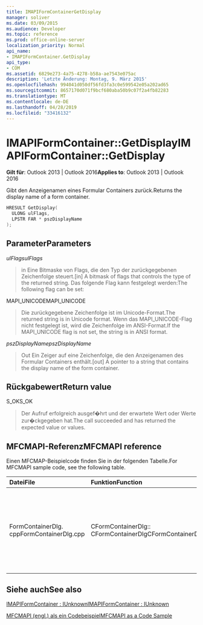 ```yaml
---
title: IMAPIFormContainerGetDisplay
manager: soliver
ms.date: 03/09/2015
ms.audience: Developer
ms.topic: reference
ms.prod: office-online-server
localization_priority: Normal
api_name:
- IMAPIFormContainer.GetDisplay
api_type:
- COM
ms.assetid: 6829e273-4a75-4278-b58a-ae7543e075ac
description: 'Letzte Änderung: Montag, 9. März 2015'
ms.openlocfilehash: 994041d050df56fd3fa3c0e599542e05a202ad65
ms.sourcegitcommit: 8657170d071f9bcf680aba50b9c07f2a4fb82283
ms.translationtype: MT
ms.contentlocale: de-DE
ms.lasthandoff: 04/28/2019
ms.locfileid: "33416132"
---
```

# <a name="imapiformcontainergetdisplay"></a><span data-ttu-id="25a2f-103">IMAPIFormContainer::GetDisplay</span><span class="sxs-lookup"><span data-stu-id="25a2f-103">IMAPIFormContainer::GetDisplay</span></span>

  
  
<span data-ttu-id="25a2f-104">**Gilt für**: Outlook 2013 | Outlook 2016</span><span class="sxs-lookup"><span data-stu-id="25a2f-104">**Applies to**: Outlook 2013 | Outlook 2016</span></span> 
  
<span data-ttu-id="25a2f-105">Gibt den Anzeigenamen eines Formular Containers zurück.</span><span class="sxs-lookup"><span data-stu-id="25a2f-105">Returns the display name of a form container.</span></span>
  
```cpp
HRESULT GetDisplay(
  ULONG ulFlags,
  LPSTR FAR * pszDisplayName
);
```

## <a name="parameters"></a><span data-ttu-id="25a2f-106">Parameter</span><span class="sxs-lookup"><span data-stu-id="25a2f-106">Parameters</span></span>

 <span data-ttu-id="25a2f-107">_ulFlags_</span><span class="sxs-lookup"><span data-stu-id="25a2f-107">_ulFlags_</span></span>
  
> <span data-ttu-id="25a2f-108">in Eine Bitmaske von Flags, die den Typ der zurückgegebenen Zeichenfolge steuert.</span><span class="sxs-lookup"><span data-stu-id="25a2f-108">[in] A bitmask of flags that controls the type of the returned string.</span></span> <span data-ttu-id="25a2f-109">Das folgende Flag kann festgelegt werden:</span><span class="sxs-lookup"><span data-stu-id="25a2f-109">The following flag can be set:</span></span>
    
<span data-ttu-id="25a2f-110">MAPI_UNICODE</span><span class="sxs-lookup"><span data-stu-id="25a2f-110">MAPI_UNICODE</span></span> 
  
> <span data-ttu-id="25a2f-111">Die zurückgegebene Zeichenfolge ist im Unicode-Format.</span><span class="sxs-lookup"><span data-stu-id="25a2f-111">The returned string is in Unicode format.</span></span> <span data-ttu-id="25a2f-112">Wenn das MAPI_UNICODE-Flag nicht festgelegt ist, wird die Zeichenfolge im ANSI-Format.</span><span class="sxs-lookup"><span data-stu-id="25a2f-112">If the MAPI_UNICODE flag is not set, the string is in ANSI format.</span></span>
    
 <span data-ttu-id="25a2f-113">_pszDisplayName_</span><span class="sxs-lookup"><span data-stu-id="25a2f-113">_pszDisplayName_</span></span>
  
> <span data-ttu-id="25a2f-114">Out Ein Zeiger auf eine Zeichenfolge, die den Anzeigenamen des Formular Containers enthält.</span><span class="sxs-lookup"><span data-stu-id="25a2f-114">[out] A pointer to a string that contains the display name of the form container.</span></span>
    
## <a name="return-value"></a><span data-ttu-id="25a2f-115">Rückgabewert</span><span class="sxs-lookup"><span data-stu-id="25a2f-115">Return value</span></span>

<span data-ttu-id="25a2f-116">S_OK</span><span class="sxs-lookup"><span data-stu-id="25a2f-116">S_OK</span></span> 
  
> <span data-ttu-id="25a2f-117">Der Aufruf erfolgreich ausgef�hrt und der erwartete Wert oder Werte zur�ckgegeben hat.</span><span class="sxs-lookup"><span data-stu-id="25a2f-117">The call succeeded and has returned the expected value or values.</span></span>
    
## <a name="mfcmapi-reference"></a><span data-ttu-id="25a2f-118">MFCMAPI-Referenz</span><span class="sxs-lookup"><span data-stu-id="25a2f-118">MFCMAPI reference</span></span>

<span data-ttu-id="25a2f-119">Einen MFCMAP-Beispielcode finden Sie in der folgenden Tabelle.</span><span class="sxs-lookup"><span data-stu-id="25a2f-119">For MFCMAPI sample code, see the following table.</span></span>
  
|<span data-ttu-id="25a2f-120">**Datei**</span><span class="sxs-lookup"><span data-stu-id="25a2f-120">**File**</span></span>|<span data-ttu-id="25a2f-121">**Funktion**</span><span class="sxs-lookup"><span data-stu-id="25a2f-121">**Function**</span></span>|<span data-ttu-id="25a2f-122">**Comment**</span><span class="sxs-lookup"><span data-stu-id="25a2f-122">**Comment**</span></span>|
|:-----|:-----|:-----|
|<span data-ttu-id="25a2f-123">FormContainerDlg. cpp</span><span class="sxs-lookup"><span data-stu-id="25a2f-123">FormContainerDlg.cpp</span></span>  <br/> |<span data-ttu-id="25a2f-124">CFormContainerDlg:: CFormContainerDlg</span><span class="sxs-lookup"><span data-stu-id="25a2f-124">CFormContainerDlg::CFormContainerDlg</span></span>  <br/> |<span data-ttu-id="25a2f-125">MFCMAPI verwendet die **IMAPIFormContainer:: getdisplay** -Methode, um den Namen des Formular Containers abzurufen, wenn er CFormContainerDlg rendert.</span><span class="sxs-lookup"><span data-stu-id="25a2f-125">MFCMAPI uses the **IMAPIFormContainer::GetDisplay** method to get the name of the form container when it renders CFormContainerDlg.</span></span>  <br/> |
   
## <a name="see-also"></a><span data-ttu-id="25a2f-126">Siehe auch</span><span class="sxs-lookup"><span data-stu-id="25a2f-126">See also</span></span>



[<span data-ttu-id="25a2f-127">IMAPIFormContainer : IUnknown</span><span class="sxs-lookup"><span data-stu-id="25a2f-127">IMAPIFormContainer : IUnknown</span></span>](imapiformcontaineriunknown.md)


[<span data-ttu-id="25a2f-128">MFCMAPI (engl.) als ein Codebeispiel</span><span class="sxs-lookup"><span data-stu-id="25a2f-128">MFCMAPI as a Code Sample</span></span>](mfcmapi-as-a-code-sample.md)

